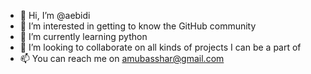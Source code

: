 - 👋 Hi, I’m @aebidi
- 👀 I’m interested in getting to know the GitHub community
- 🌱 I’m currently learning python
- 💞️ I’m looking to collaborate on all kinds of projects I can be a part of
- 📫 You can reach me on amubasshar@gmail.com

<!---
aebidi/aebidi is a ✨ special ✨ repository because its `README.md` (this file) appears on your GitHub profile.
You can click the Preview link to take a look at your changes.
--->

